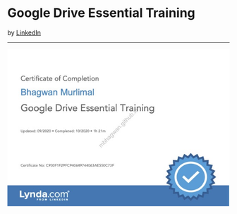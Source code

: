 <h1>Google Drive Essential Training</h1>
by <a href="https://www.linkedin.com/learning/google-drive-essential-training-2021">LinkedIn</a>
<hr>

![Certificate of Achievement](/images/google_drive_essential_training.jpg)
